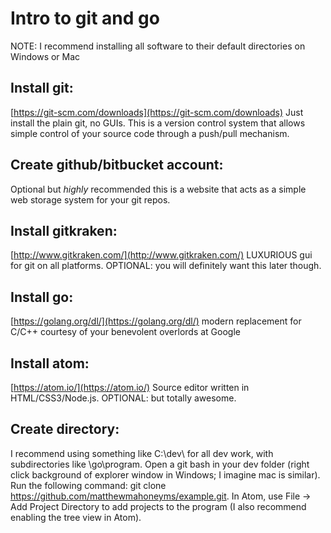 # Intro to git and go

NOTE: I recommend installing all software to their default directories on Windows or Mac

## Install git:

[https://git-scm.com/downloads](https://git-scm.com/downloads) Just install the plain git, no GUIs. This is a version control system that allows simple control of your source code through a push/pull mechanism.

## Create github/bitbucket account:

Optional but *highly* recommended this is a website that acts as a simple web storage system for your git repos.

## Install gitkraken:

[http://www.gitkraken.com/](http://www.gitkraken.com/) LUXURIOUS gui for git on all platforms. OPTIONAL: you will definitely want this later though.

## Install go:

[https://golang.org/dl/](https://golang.org/dl/) modern replacement for C/C++ courtesy of your benevolent overlords at Google

## Install atom:
    
[https://atom.io/](https://atom.io/) Source editor written in HTML/CSS3/Node.js. OPTIONAL: but totally awesome.

## Create directory:

I recommend using something like C:\dev\ for all dev work, with subdirectories like \go\program. Open a git bash in your dev folder (right click background of explorer window in Windows; I imagine mac is similar). Run the following command: git clone https://github.com/matthewmahoneyms/example.git. In Atom, use File -> Add Project Directory to add projects to the program (I also recommend enabling the tree view in Atom).
